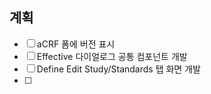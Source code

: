## 계획

- [ ] aCRF 폼에 버전 표시
- [ ] Effective 다이얼로그 공통 컴포넌트 개발
- [ ] Define Edit Study/Standards 탭 화면 개발
- [ ] 